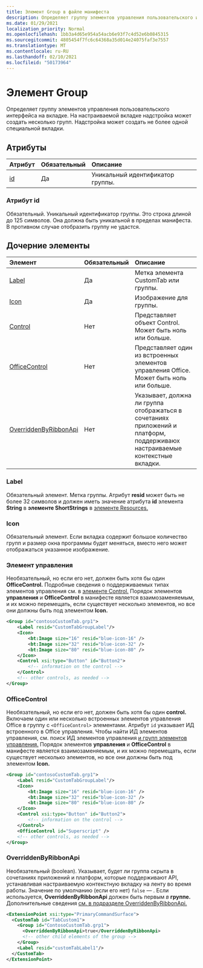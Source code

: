 ```yaml
---
title: Элемент Group в файле манифеста
description: Определяет группу элементов управления пользовательского интерфейса на вкладке.
ms.date: 01/29/2021
localization_priority: Normal
ms.openlocfilehash: 1bb3a4d65e954a54acb6e93f7c4d52e6b0845315
ms.sourcegitcommit: 4805454f7fc6c64368a35d014e24075faf3e7557
ms.translationtype: MT
ms.contentlocale: ru-RU
ms.lasthandoff: 02/10/2021
ms.locfileid: "50173964"
---
```

# <a name="group-element"></a>Элемент Group

Определяет группу элементов управления пользовательского интерфейса на вкладке. На настраиваемой вкладке надстройка может создать несколько групп. Надстройка может создать не более одной специальной вкладки.

## <a name="attributes"></a>Атрибуты

|  Атрибут  |  Обязательный  |  Описание  |
|:-----|:-----|:-----|
|  [id](#id-attribute)  |  Да  | Уникальный идентификатор группы.|

### <a name="id-attribute"></a>Атрибут id

Обязательный. Уникальный идентификатор группы. Это строка длиной до 125 символов. Она должна быть уникальной в пределах манифеста. В противном случае отобразить группу не удастся.

## <a name="child-elements"></a>Дочерние элементы

|  Элемент |  Обязательный  |  Описание  |
|:-----|:-----|:-----|
|  [Label](#label)      | Да |  Метка элемента CustomTab или группы.  |
|  [Icon](icon.md)      | Да |  Изображение для группы.  |
|  [Control](#control)    | Нет |  Представляет объект Control. Может быть ноль или больше.  |
|  [OfficeControl](#officecontrol)  | Нет | Представляет один из встроенных элементов управления Office. Может быть ноль или больше. |
|  [OverriddenByRibbonApi](overriddenbyribbonapi.md)      | Нет |  Указывает, должна ли группа отображаться в сочетаниях приложений и платформ, поддерживаюх настраиваемые контекстные вкладки.  |

### <a name="label"></a>Label

Обязательный элемент. Метка группы. Атрибут **resid** может быть не более 32 символов и должен иметь значение атрибута **id** элемента **String** в **элементе ShortStrings** в [элементе Resources.](resources.md)

### <a name="icon"></a>Icon

Обязательный элемент. Если вкладка содержит большое количество групп и размер окна программы будет меняться, вместо него может отображаться указанное изображение.

### <a name="control"></a>Элемент управления

Необязательный, но если его нет, должен быть хотя бы один **OfficeControl.** Подробные сведения о поддерживаемых типах элементов управления см. в [элементе Control.](control.md) Порядок элементов **управления** и **OfficeControl** в манифесте является взаимозаменяемым, и их можно перемещать, если существует несколько элементов, но все они должны быть под элементом **Icon.**

```xml
<Group id="contosoCustomTab.grp1">
    <Label resid="CustomTabGroupLabel"/>
    <Icon>
        <bt:Image size="16" resid="blue-icon-16" />
        <bt:Image size="32" resid="blue-icon-32" />
        <bt:Image size="80" resid="blue-icon-80" />
    </Icon>
    <Control xsi:type="Button" id="Button2">
        <!-- information on the control -->
    </Control>
    <!-- other controls, as needed -->
</Group>
```

### <a name="officecontrol"></a>OfficeControl

Необязательный, но если его нет, должен быть хотя бы один **control.** Включаем один или несколько встроенных элементов управления Office в группу с `<OfficeControl>` элементами. Атрибут `id` указывает ИД встроенного в Office управления. Чтобы найти ИД элементов управления, см. поиск ИД элементов управления [и групп элементов управления.](../../design/built-in-button-integration.md#find-the-ids-of-controls-and-control-groups) Порядок элементов **управления** и **OfficeControl** в манифесте является взаимозаменяемым, и их можно перемещать, если существует несколько элементов, но все они должны быть под элементом **Icon.**

```xml
<Group id="contosoCustomTab.grp1">
    <Label resid="CustomTabGroupLabel"/>
    <Icon>
        <bt:Image size="16" resid="blue-icon-16" />
        <bt:Image size="32" resid="blue-icon-32" />
        <bt:Image size="80" resid="blue-icon-80" />
    </Icon>
    <Control xsi:type="Button" id="Button2">
        <!-- information on the control -->
    </Control>
    <OfficeControl id="Superscript" />
    <!-- other controls, as needed -->
</Group>
```

### <a name="overriddenbyribbonapi"></a>OverriddenByRibbonApi

Необязательный (boolean). Указывает, будет  ли группа скрыта в сочетаниях приложений и платформ, которые поддерживают API, устанавливая настраиваемую контекстную вкладку на ленту во время работы. Значение по умолчанию (если его нет) `false` — . Если используется, **OverriddenByRibbonApi** должен быть первым *в* **группе.** Дополнительные сведения [см. в подразделе OverriddenByRibbonApi.](overriddenbyribbonapi.md)

```xml
<ExtensionPoint xsi:type="PrimaryCommandSurface">
  <CustomTab id="TabCustom1">
    <Group id="ContosoCustomTab.grp1">
      <OverriddenByRibbonApi>true</OverriddenByRibbonApi>
      <!-- other child elements of the group -->
    </Group>
    <Label resid="customTabLabel1"/>
  </CustomTab>
</ExtensionPoint>
```
